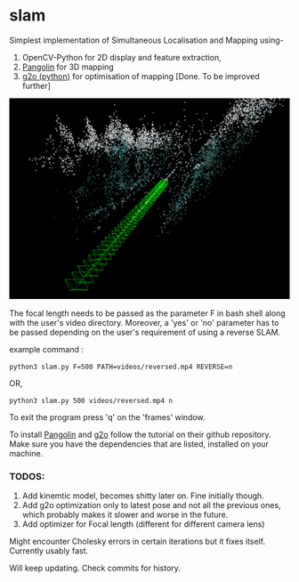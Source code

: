 # slam
Simplest implementation of Simultaneous Localisation and Mapping using-
1.  OpenCV-Python for 2D display and feature extraction,
2.  [Pangolin](https://github.com/uoip/pangolin) for 3D mapping 
3.  [g2o (python)](https://github.com/uoip/pangolin) for optimisation of mapping [Done. To be improved further]

![output on a test video](https://github.com/gittygupta/slam/blob/master/output.png)

The focal length needs to be passed as the parameter F in bash shell along with the user's video directory. Moreover, a 'yes' or 'no' parameter has to be passed depending on the user's requirement of using a reverse SLAM.

example command : 
```
python3 slam.py F=500 PATH=videos/reversed.mp4 REVERSE=n
```
OR,

```
python3 slam.py 500 videos/reversed.mp4 n
```

To exit the program press 'q' on the 'frames' window.

To install [Pangolin](https://github.com/uoip/pangolin) and [g2o](https://github.com/uoip/g2opy) follow the tutorial on their github repository. Make sure you have the dependencies that are listed, installed on your machine.

### TODOS:
1. Add kinemtic model, becomes shitty later on. Fine initially though.
2. Add g2o optimization only to latest pose and not all the previous ones, which probably makes it slower and worse in the future.
3. Add optimizer for Focal length (different for different camera lens)

Might encounter Cholesky errors in certain iterations but it fixes itself. Currently usably fast.

Will keep updating. Check commits for history.

